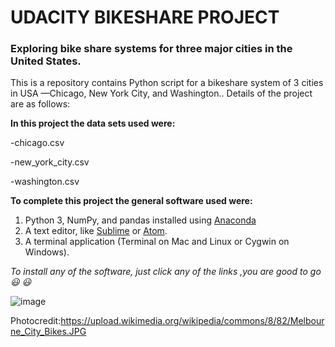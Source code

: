 # UDACITY BIKESHARE PROJECT

###  Exploring  bike share systems for three major cities in the United States.



This is a repository contains Python script for a bikeshare system of 3 cities in USA —Chicago, New York City, and Washington.. Details of the project are as follows:

__In this project the data sets used were:__

-chicago.csv

-new_york_city.csv

-washington.csv


__To complete this project the general software used were:__
1.  Python 3, NumPy, and pandas installed using [Anaconda](https://www.anaconda.com/products/individual)
2. A text editor, like [Sublime](https://www.sublimetext.com/3) or [Atom](https://atom.io/).
3. A terminal application (Terminal on Mac and Linux or Cygwin on Windows).


*To install any of the software, just click any of the links ,you are good to go :smiley: :smiley:*

![image](https://user-images.githubusercontent.com/52751600/80293268-975e6980-874d-11ea-9dfa-bb871e25db2d.png)

Photocredit:https://upload.wikimedia.org/wikipedia/commons/8/82/Melbourne_City_Bikes.JPG
